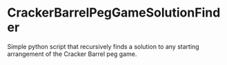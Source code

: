 # CrackerBarrelPegGameSolutionFinder
Simple python script that recursively finds a solution to any starting arrangement of the Cracker Barrel peg game.
